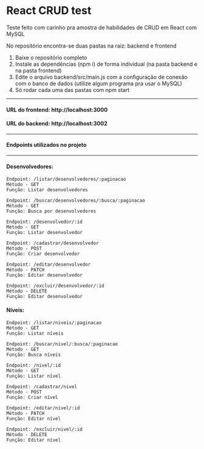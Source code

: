 # React CRUD test

Teste feito com carinho pra amostra de habilidades de CRUD em React com MySQL

No repositório encontra-se duas pastas na raiz: backend e frontend

1. Baixe o repositório completo
2. Instale as dependências (npm i) de forma individual (na pasta backend e na pasta frontend)
3. Edite o arquivo backend/src/main.js com a configuração de conexão com o banco de dados (utilize algum programa pra usar o MySQL)
4. Só rodar cada uma das pastas com npm start

---------------------------------------------


#### URL do frontend: http://localhost:3000
#### URL do backend: http://localhost:3002


---------------------------------------------


#### Endpoints utilizados no projeto


---------------------------------------------

#### Desenvolvedores:

```
Endpoint: /listar/desenvolvedores/:paginacao
Método - GET
Função: Listar desenvolvedores
```

```
Endpoint: /buscar/desenvolvedores/:busca/:paginacao
Método - GET
Função: Busca por desenvolvedores
```

```
Endpoint: /desenvolvedor/:id
Método - GET
Função: Listar desenvolvedor
```

```
Endpoint: /cadastrar/desenvolvedor
Método - POST
Função: Criar desenvolvedor
```

```
Endpoint: /editar/desenvolvedor
Método - PATCH
Função: Editar desenvolvedor
```

```
Endpoint: /excluir/desenvolvedor/:id
Método - DELETE
Função: Editar desenvolvedor
```

#### Níveis:

```
Endpoint: /listar/niveis/:paginacao
Método - GET
Função: Listar níveis
```

```
Endpoint: /buscar/nivel/:busca/:paginacao
Método - GET
Função: Busca níveis
```

```
Endpoint: /nivel/:id
Método - GET
Função: Listar nível
```

```
Endpoint: /cadastrar/nivel
Método - POST
Função: Criar nível
```

```
Endpoint: /editar/nivel/:id
Método - PATCH
Função: Editar nível
```

```
Endpoint: /excluir/nivel/:id
Método - DELETE
Função: Editar nível
```